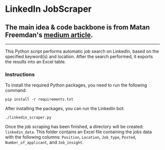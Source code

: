 # LinkedIn JobScraper

## The main idea & code backbone is from Matan Freemdan's [medium article](https://medium.com/nerd-for-tech/linked-in-web-scraper-using-selenium-15189959b3ba).

***

This Python script performs automatic job search on LinkedIn, based on the specified keyword(s) and location. After the search performed, it exports the results into an Excel table.

### Instructions

To install the required Python packages, you need to run the following command:

```
pip install -r requirements.txt

```

After installing the packages, you can run the LinkedIn bot:

```
./linkedin_scraper.py
```

Once the job scraping has been finished, a directory will be created: `linkedin_data`.
This folder contains an Excel file containing the jobs data with the following columns: `Position`, `Location`, `Job_type`, `Posted`, `Number_of_applicant`, and `Job_insight`.
